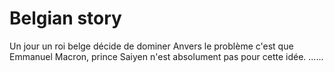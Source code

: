 # Belgian story

Un jour un roi belge décide de dominer Anvers 
le problème c'est que Emmanuel Macron, prince Saiyen
n'est absolument pas pour cette idée.
......